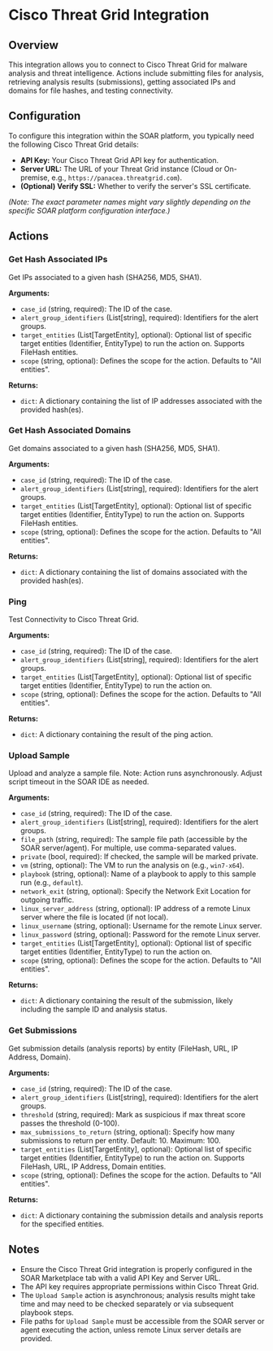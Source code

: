# Cisco Threat Grid Integration

## Overview

This integration allows you to connect to Cisco Threat Grid for malware analysis and threat intelligence. Actions include submitting files for analysis, retrieving analysis results (submissions), getting associated IPs and domains for file hashes, and testing connectivity.

## Configuration

To configure this integration within the SOAR platform, you typically need the following Cisco Threat Grid details:

*   **API Key:** Your Cisco Threat Grid API key for authentication.
*   **Server URL:** The URL of your Threat Grid instance (Cloud or On-premise, e.g., `https://panacea.threatgrid.com`).
*   **(Optional) Verify SSL:** Whether to verify the server's SSL certificate.

*(Note: The exact parameter names might vary slightly depending on the specific SOAR platform configuration interface.)*

## Actions

### Get Hash Associated IPs

Get IPs associated to a given hash (SHA256, MD5, SHA1).

**Arguments:**

*   `case_id` (string, required): The ID of the case.
*   `alert_group_identifiers` (List[string], required): Identifiers for the alert groups.
*   `target_entities` (List[TargetEntity], optional): Optional list of specific target entities (Identifier, EntityType) to run the action on. Supports FileHash entities.
*   `scope` (string, optional): Defines the scope for the action. Defaults to "All entities".

**Returns:**

*   `dict`: A dictionary containing the list of IP addresses associated with the provided hash(es).

### Get Hash Associated Domains

Get domains associated to a given hash (SHA256, MD5, SHA1).

**Arguments:**

*   `case_id` (string, required): The ID of the case.
*   `alert_group_identifiers` (List[string], required): Identifiers for the alert groups.
*   `target_entities` (List[TargetEntity], optional): Optional list of specific target entities (Identifier, EntityType) to run the action on. Supports FileHash entities.
*   `scope` (string, optional): Defines the scope for the action. Defaults to "All entities".

**Returns:**

*   `dict`: A dictionary containing the list of domains associated with the provided hash(es).

### Ping

Test Connectivity to Cisco Threat Grid.

**Arguments:**

*   `case_id` (string, required): The ID of the case.
*   `alert_group_identifiers` (List[string], required): Identifiers for the alert groups.
*   `target_entities` (List[TargetEntity], optional): Optional list of specific target entities (Identifier, EntityType) to run the action on.
*   `scope` (string, optional): Defines the scope for the action. Defaults to "All entities".

**Returns:**

*   `dict`: A dictionary containing the result of the ping action.

### Upload Sample

Upload and analyze a sample file. Note: Action runs asynchronously. Adjust script timeout in the SOAR IDE as needed.

**Arguments:**

*   `case_id` (string, required): The ID of the case.
*   `alert_group_identifiers` (List[string], required): Identifiers for the alert groups.
*   `file_path` (string, required): The sample file path (accessible by the SOAR server/agent). For multiple, use comma-separated values.
*   `private` (bool, required): If checked, the sample will be marked private.
*   `vm` (string, optional): The VM to run the analysis on (e.g., `win7-x64`).
*   `playbook` (string, optional): Name of a playbook to apply to this sample run (e.g., `default`).
*   `network_exit` (string, optional): Specify the Network Exit Location for outgoing traffic.
*   `linux_server_address` (string, optional): IP address of a remote Linux server where the file is located (if not local).
*   `linux_username` (string, optional): Username for the remote Linux server.
*   `linux_password` (string, optional): Password for the remote Linux server.
*   `target_entities` (List[TargetEntity], optional): Optional list of specific target entities (Identifier, EntityType) to run the action on.
*   `scope` (string, optional): Defines the scope for the action. Defaults to "All entities".

**Returns:**

*   `dict`: A dictionary containing the result of the submission, likely including the sample ID and analysis status.

### Get Submissions

Get submission details (analysis reports) by entity (FileHash, URL, IP Address, Domain).

**Arguments:**

*   `case_id` (string, required): The ID of the case.
*   `alert_group_identifiers` (List[string], required): Identifiers for the alert groups.
*   `threshold` (string, required): Mark as suspicious if max threat score passes the threshold (0-100).
*   `max_submissions_to_return` (string, optional): Specify how many submissions to return per entity. Default: 10. Maximum: 100.
*   `target_entities` (List[TargetEntity], optional): Optional list of specific target entities (Identifier, EntityType) to run the action on. Supports FileHash, URL, IP Address, Domain entities.
*   `scope` (string, optional): Defines the scope for the action. Defaults to "All entities".

**Returns:**

*   `dict`: A dictionary containing the submission details and analysis reports for the specified entities.

## Notes

*   Ensure the Cisco Threat Grid integration is properly configured in the SOAR Marketplace tab with a valid API Key and Server URL.
*   The API key requires appropriate permissions within Cisco Threat Grid.
*   The `Upload Sample` action is asynchronous; analysis results might take time and may need to be checked separately or via subsequent playbook steps.
*   File paths for `Upload Sample` must be accessible from the SOAR server or agent executing the action, unless remote Linux server details are provided.

